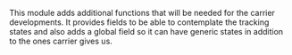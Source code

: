 This module adds additional functions that will be needed for the
carrier developments. It provides fields to be able to contemplate the
tracking states and also adds a global field so it can have generic
states in addition to the ones carrier gives us.

